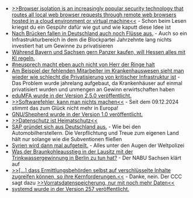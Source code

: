 * [>>Browser isolation is an increasingly popular security technology that routes all local web browser requests through remote web browsers hosted in a cloud environment or virtual machine<<](https://www.bleepingcomputer.com/news/security/qr-codes-bypass-browser-isolation-for-malicious-c2-communication/) - Schon beim Lesen kriegst du ein Gespühr dafür wie gut und wie kaputt diese Idee ist
* [Nach Brücken fallen in Deutschland auch noch Flüsse aus.](https://blog.fefe.de/?ts=99a813a2) - Auch so ein Infrastrukturbereich in dem die Blockpartei Jahrzehnte lang nichts investiert hat um Gewinne zu privatisieren
* [Während Bayern und Sachsen gern Panzer kaufen, will Hessen alles mit KI regeln.](https://blog.fefe.de/?ts=99a9c515)
* [#neusprech macht eben auch nicht von Herr der Ringe halt](https://blog.fefe.de/?ts=99a9db12)
* [Am Beispiel der fehlenden Mitarbeiter im Krankenhauswesen sieht man wieder wie schlecht die Privatisierung von kritischer Infrastruktur ist](https://blog.fefe.de/?ts=99a9dc59) - Das Problem wurde jahrelang aufgebaut, da Krankenhäuser auf einmal privatisiert wurden und unmengen an Gewinn erwirtschaften haben
* [eduMFA wurde in der Version 2.5.0 veröffentlicht.](https://github.com/eduMFA/eduMFA/releases/tag/v2.5.0)
* [>>Softwarefehler, kann man nichts machen<<](https://www.borncity.com/blog/2024/12/09/eu-richtlinie-ueber-produkthaftung-seit-9-dezember-2024-in-kraft/) - Seit dem 09.12.2024 stimmt das zum Glück nicht mehr in Europa!
* [GNU/Shepherd wurde in der Version 1.0 veröffentlicht.](https://www.phoronix.com/news/GNU-Shepherd-1.0)
* [>>Datenschutz ist Heimatschutz<<](https://netzpolitik.org/2024/weil-das-internet-unser-zuhause-ist-datenschutz-ist-heimatschutz/)
* [SAP gründet sich aus Deutschland aus.](https://blog.fefe.de/?ts=99a6787e) - Wie bei den Automobilherstellern. Die Verpflichtung und Treue zum eigenen Land hält nur solange wie die Subventionen fließen
* [Syrien wird dann mal aufgeteilt.](https://blog.fefe.de/?ts=99a6e7cc) - Alles unter den Augen der Weltpolizei
* [Was der Braunkohleausstieg in der Lausitz mit der Trinkwassergewinnung in Berlin zu tun hat?](https://sachsen.nabu.de/news/2024/35725.html) - Der NABU Sachsen klärt auf
* [>>[...] dass Ermittlungsbehörden selbst auf verschlüsselte Inhalte zugreifen können, so ihre Kernforderungen.<<](https://netzpolitik.org/2024/digital-ngos-stellen-sich-gegen-forderungen-nach-entschluesselung/) - Danke, nein. Der CCC sagt dazu [>>Vorratsdatenspeicherung, nur mit noch mehr Daten<<](https://www.ccc.de/de/updates/2024/gegen-uberzogene-eu-uberwachungsplane)
* [systemd wurde in der Version 257 veröffentlicht.](https://lwn.net/Articles/1001657/)
